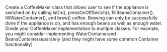 Create a CoffeeMaker class that allows user to see if the appliance is switched on by calling isOn(), pressOnOffSwitch(), fillBeansContainer(), fillWaterContainer(), and brew() coffee. Brewing can only be successfully done if the appliance is on, and has enough beans as well as enough water. Divide your CoffeeMaker implementation to multiple classes. For example, you might consider implementing WaterContainerand BeansContainerseparately (and they might have some common Container functionality)